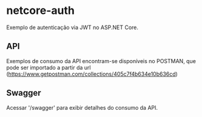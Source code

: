 # netcore-auth
Exemplo de autenticação via JWT no ASP.NET Core.

## API
Exemplos de consumo da API encontram-se disponíveis no POSTMAN, que pode ser importado a partir da url (https://www.getpostman.com/collections/405c7f4b634e10b636cd)

## Swagger
Acessar '/swagger' para exibir detalhes do consumo da API.
